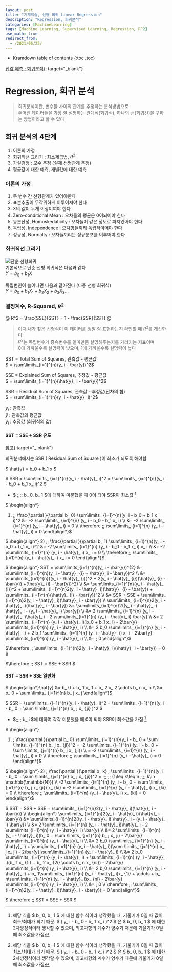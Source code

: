 ```yaml
---
layout: post
title: "기계학습, 선형 회귀 Linear Regression"
description: "Regression, 회귀분석"
categories: [MachineLearning]
tags: [Machine Learning, Supervised Learning, Regression, R^2]
use_math: true
redirect_from:
  - /2021/06/25/
---
```


* Kramdown table of contents
{:toc .toc}

[집값 예측 : 회귀분석](https://www.kaggle.com/s1hyeon/house-price-regression/edit "캐글, House Price Predict"){: target="_blank"}    


# Regression, 회귀 분석    
> 회귀분석이란, 변수들 사이의 관계를 추정하는 분석방법으로    
> 주어진 데이터들을 가장 잘 설명하는 관계식(회귀식), 하나의 선(회귀선)을 구하는 방법이라고 할 수 있다


## 회귀 분석의 4단계
1. 이론의 가정    
2. 회귀직선 그리기 : 최소제곱법, $R^2$    
3. 가설검정 : 모수 추정 (실제 선형관계 추정)    
4. 평균값에 대한 예측, 개별값에 대한 예측    


### 이론의 가정    
1. 두 변수 간 선형관계가 있어야한다
2. 표본추출이 무작위하게 이루어져야 한다
3. X의 값이 두개 이상이여야 한다
4. Zero-conditional Mean : 오차들의 평균은 0이되어야 한다
5. 등분산성, Homoskedaticity : 오차들이 같은 정도로 퍼져있어야 한다
6. 독립성, Independence : 오차항들끼리 독립적이어야 한다
7. 정규성, Normalty : 오차들끼리는 정규분포를 이루어야 한다


### 회귀직선 그리기

![단순 선형회귀](https://img1.daumcdn.net/thumb/R720x0.q80/?scode=mtistory2&fname=http%3A%2F%2Fcfile7.uf.tistory.com%2Fimage%2F997E924F5CDBC1A6283C93)    
기본적으로 단순 선형 회귀식은 다음과 같다    
$Y = b_{0} + b_{1}X$       

독립변인이 늘어나면 다음과 같아진다 (다중 선형 회귀식)    
$Y = b_{0} + b_{1}X_{1} + b_{2}X_{2} + b_{3}X_{3} ...$    

### 결정계수, R-Squared, $R^2$    

@ R^2 = \frac{SSE}{SST} = 1 - \frac{SSR}{SST} @    

> 이때 내가 찾은 선형식이 이 데이터를 정말 잘 표현하는지 확인할 때 $R^2$를 계산한다    
> $R^2$는 독립변수가 종속변수를 얼마만큼 설명해주는지를 가리키는 지표이며    
> 0에 가까울수록 설명력이 낮으며, 1에 가까울수록 설명력이 높다       
     
     
SST = Total Sum of Squares, 관측값 - 평균값     
$ = \sum\limits_{i=1}^{n}(y_ i - \bar{y})^2$    
    
SSE = Explained Sum of Squares, 추정값 - 평균값   
$ = \sum\limits_{i=1}^{n}(\hat{y}_ i - \bar{y})^2$    
    
SSR = Residual Sum of Squares, 관측값 - 추정값(잔차의 합)    
$ = \sum\limits_{i=1}^{n}(y_ i - \hat{y}_ i)^2$    
    
$y_ i$ : 관측값  
$\bar{y}$ : 관측값의 평균값  
$\hat{y}_ i$ : 추정값 (회귀식의 값)  

#### SST = SSE + SSR 유도      

[참고](https://datalabbit.tistory.com/51){:target="_ blank"} <br/>   

회귀분석에서는 SSR ( Residual Sum of Square )이 최소가 되도록 해야함    

$ \hat{y} = b_0 + b_1 x $

$ SSR = \sum\limits_ {i=1}^{n}(y_ i - \hat{y}_ i)^2 = \sum\limits_ {i=1}^{n}(y_ i - b_0 + b_1 x_ i)^2 $

- $ \;\;\;\; b_ 0, b_ 1 $에 대하여 미분했을 때 0이 되야 SSR이 최소값 [^1]    

$ \begin{align\*}
1) \;\; \frac{\partial }{\partial b_ 0} \sum\limits_ {i=1}^{n}(y_ i - b_0 + b_1 x_ i)^2 &= -2 \sum\limits_ {i=1}^{n} (y_ i - b_0 - b_1 x_ i) \\\ 
&= -2 \sum\limits_ {i=1}^{n} (y_ i - \hat{y}_ i) = 0 \\\ 
\therefore \;\; \sum\limits_ {i=1}^{n} (y_ i - \hat{y}_ i) = 0 \end{align\*}$ 
  
$ \begin{align\*}
2) \;\; \frac{\partial }{\partial b_ 1} \sum\limits_ {i=1}^{n}(y_ i - b_0 + b_1 x_ i)^2 &= -2 \sum\limits_ {i=1}^{n} (y_ i - b_0 - b_1 x_ i) x_ i  \\\ 
&= -2 \sum\limits_ {i=1}^{n} (y_ i - \hat{y}_ i) x_ i = 0 \\\ 
\therefore \;\; \sum\limits_ {i=1}^{n} (y_ i - \hat{y}_ i) x_ i = 0 \end{align\*}$     


$ \begin{align\*}
SST = \sum\limits_{i=1}^{n}(y_ i - \bar{y})^{2} &= \sum\limits_{i=1}^{n}(y_ i - \hat{y}_ {i} + \hat{y}_ i - \bar{y})^2 \\\ 
&= \sum\limits_{i=1}^{n}((y_ i - \hat{y}_ {i})^2 + 2(y_ i - \hat{y}_ {i})(\hat{y}_ {i} - \bar{y}) +(\hat{y}_ {i} - \bar{y})^2) \\\ 
&= \sum\limits_{i=1}^{n}(y_ i - \hat{y}_ {i})^2  +  \sum\limits_ {i=1}^{n}2(y_ i - \hat{y}_ i)(\hat{y}_ {i} - \bar{y})  +  \sum\limits_ {i=1}^{n}(\hat{y}_ {i} - \bar{y})^2 \\\ 
&= SSR + SSE + \sum\limits_ {i=1}^{n}2(y_ i - \hat{y}_ i)(\hat{y}_ i - \bar{y}) \\\ 
\sum\limits_ {i=1}^{n}2(y_ i - \hat{y}_ i)(\hat{y}_ i - \bar{y}) &= \sum\limits_{i=1}^{n}2((y_ i - \hat{y}_ i) \hat{y}_ i - (y_ i - \hat{y}_ i) \bar{y}) \\\ 
&= 2 \sum\limits_ {i=1}^{n} (y_ i - \hat{y}_ i)\hat{y}_ i - 2 \sum\limits_{i=1}^{n} (y_ i - \hat{y}_ i) \bar{y} \\\ 
&= 2 \sum\limits_ {i=1}^{n} (y_ i - \hat{y}_ i)(b_0 + b_1 x_ i) - 2\bar{y} \sum\limits_{i=1}^{n} (y_ i - \hat{y}_ i) \\\ 
&= 2 b_0 \sum\limits_ {i=1}^{n} (y_ i - \hat{y}_ i) + 2 b_1 \sum\limits_ {i=1}^{n} (y_ i - \hat{y}_ i) x_ i - 2\bar{y} \sum\limits_{i=1}^{n} (y_ i - \hat{y}_ i) \\\ 
&= \; 0 \end{align\*}$

$\therefore \;\; \sum\limits_ {i=1}^{n}2(y_ i - \hat{y}_ i)(\hat{y}_ i - \bar{y}) = 0 $

$\therefore \;\; SST = SSE + SSR $


#### SST = SSR + SSE 일반화     

$ \begin{align\*}\hat{y} &= b_ 0 + b_ 1 x_ 1 + b_ 2 x_ 2 \cdots b_ n x_ n \\\ 
&= b_ 0 + \sum \limits_ {j=1}^{n} b_ j x_ j \end{align\*}$

$ SSR = \sum\limits_ {i=1}^{n}(y_ i - \hat{y}_ i)^2 = \sum\limits_ {i=1}^{n}(y_ i - b_ 0 + \sum \limits_ {j=1}^{n} b_ j x_ {ji} )^2 $

- $\;\;\;\; b_ i $에 대하여 각각 미분했을 때 0이 되야 SSR이 최소값을 가짐 [^1]     

$ \begin{align\*}
1) \; \frac{\partial }{\partial b_ 0} \sum\limits_ {i=1}^{n}(y_ i - b_ 0 + \sum \limits_ {j=1}^{n} b_ j x_ {ji})^2 = -2 \sum\limits_ {i=1}^{n} (y_ i - b_ 0 + \sum \limits_ {j=1}^{n} b_ j x_ {ji})  \\\ 
= -2 \sum\limits_ {i=1}^{n} (y_ i - \hat{y}_ i) = 0 \\\ 
\therefore \;\; \sum\limits_ {i=1}^{n} (y_ i - \hat{y}_ i) = 0 
\end{align\*}$

$ \begin{align\*}
2) \; \frac{\partial }{\partial b_ k} \; \sum\limits_ {i=1}^{n}(y_ i - b_ 0 + \sum \limits_ {j=1}^{n} b_ j x_ {ji})^2 = \;\;\;\;\;\; (1\leq k\leq n \;,\;\; k\in \mathbb{\mathbb{N}}) \\\ 
 -2 \sum\limits_ {i=1}^{n} (y_ i - b_ 0 + \sum \limits_ {j=1}^{n} b_ j x_ {ji}) x_ {ki}  = -2 \sum\limits_ {i=1}^{n} (y_ i - \hat{y}_ i) x_ {ki} = 0 \\\ 
\therefore \;\; \sum\limits_ {i=1}^{n} (y_ i - \hat{y}_ i) x_ {ki} = 0 
\end{align\*}$

$ SST = SSR + SSE + \sum\limits_ {i=1}^{n}2(y_ i - \hat{y}_ i)(\hat{y}_ i - \bar{y}) \\\ 
\begin{align\*}
\sum\limits_ {i=1}^{n}2(y_ i - \hat{y}_ i)(\hat{y}_ i - \bar{y}) &= \sum\limits_{i=1}^{n}2((y_ i - \hat{y}_ i) \hat{y}_ i - (y_ i - \hat{y}_ i) \bar{y}) \\\ 
&= 2 \sum\limits_ {i=1}^{n} (y_ i - \hat{y}_ i)\hat{y}_ i - 2 \sum\limits_{i=1}^{n} (y_ i - \hat{y}_ i) \bar{y} \\\ 
&= 2 \sum\limits_ {i=1}^{n} (y_ i - \hat{y}_ i)(b_ 0 + \sum \limits_ {j=1}^{n} b_ j x_ ji) - 2\bar{y} \sum\limits_{i=1}^{n} (y_ i - \hat{y}_ i) \\\ 
&= 2 b_0 \sum\limits_ {i=1}^{n} (y_ i - \hat{y}_ i) + \sum\limits_ {i=1}^{n} (y_ i - \hat{y}_ i)(\sum \limits_ {j=1}^{n} b_ j x_ ji) - 2\bar{y} \sum\limits_{i=1}^{n} (y_ i - \hat{y}_ i) \\\ 
&= 2 b_0 \sum\limits_ {i=1}^{n} (y_ i - \hat{y}_ i) + \sum\limits_ {i=1}^{n} (y_ i - \hat{y}_ i)(b_ 1 x_ {1i} + b_ 2 x_ {2i} \cdots b_ n x_ {ni}) - 2\bar{y} \sum\limits_{i=1}^{n} (y_ i - \hat{y}_ i) \\\ 
&= 2 b_0 \sum\limits_ {i=1}^{n} (y_ i - \hat{y}_ i) + b_ 1\sum\limits_ {i=1}^{n} (y_ i - \hat{y}_ i)x_ {1i} + \cdots + b_ n\sum\limits_ {i=1}^{n} (y_ i - \hat{y}_ i)x_ {ni} - 2\bar{y} \sum\limits_{i=1}^{n} (y_ i - \hat{y}_ i) \\\ 
&= \; 0 \\\ 
\therefore \;\; \sum\limits_ {i=1}^{n}2(y_ i - \hat{y}_ i)(\hat{y}_ i - \bar{y}) = 0 
\end{align\*}$


$ \therefore \;\; SST = SSE + SSR $


[^1]: 해당 식을 $ b_ 0, b_ 1 $ 에 대한 함수 식이라 생각했을 때, 기울기가 0일 때 값이 최소/최대가 되기 때문. $ ( y_ i - b_ 0 - b_ 1 x_ i )^2 $ 은 $ b_ 0, b_ 1 $ 에 대한 2차방정식이라 생각할 수 있으며, 최고차항의 계수가 양수기 때문에 기울기가 0일때 최소값을 가짐       
[^2]: $ \sum\limits_ {i=1}^{n} (y_ i - \hat{y}_ i) = 0  $    
[^3]: $ \sum\limits_ {i=1}^{n} (y_ i - \hat{y}_ i) x_ i = 0  $    
[^4]: $ \sum\limits_ {i=1}^{n} (y_ i - \hat{y}_ i) x_ {ki} = 0  $    

